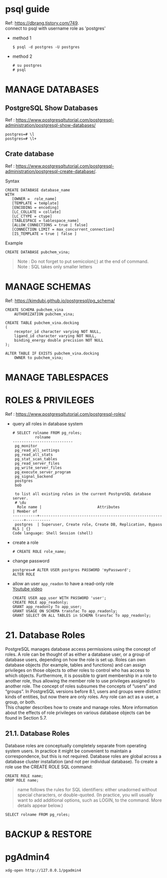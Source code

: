 # psql guide
Ref: https://dbrang.tistory.com/749.  
connect to psql with username role as 'postgres'
- method 1
   ```
   $ psql -d postgres -U postgres
   ```
- method 2
   ```
   # su postgres
   # psql
   ```

# MANAGE DATABASES
## PostgreSQL Show Databases
Ref : https://www.postgresqltutorial.com/postgresql-administration/postgresql-show-databases/
```
postgres=# \l
postgres=# \l+
```

## Crate database
Ref : https://www.postgresqltutorial.com/postgresql-administration/postgresql-create-database/.    

Syntax
```
CREATE DATABASE database_name
WITH
   [OWNER =  role_name]
   [TEMPLATE = template]
   [ENCODING = encoding]
   [LC_COLLATE = collate]
   [LC_CTYPE = ctype]
   [TABLESPACE = tablespace_name]
   [ALLOW_CONNECTIONS = true | false]
   [CONNECTION LIMIT = max_concurrent_connection]
   [IS_TEMPLATE = true | false ]
```

Example
```
CREATE DATABASE pubchem_vina;
```
> Note : Do not forget to put semicolon(;) at the end of command.  
> Note : SQL takes only smaller letters


# MANAGE SCHEMAS
Ref: https://kimdubi.github.io/postgresql/pg_schema/
```
CREATE SCHEMA pubchem_vina
    AUTHORIZATION pubchem_vina;
```
```
CREATE TABLE pubchem_vina.docking
(
    receptor_id character varying NOT NULL,
    ligand_id character varying NOT NULL,
    binding_energy double precision NOT NULL
);

ALTER TABLE IF EXISTS pubchem_vina.docking
    OWNER to pubchem_vina;
```
# MANAGE TABLESPACES
# ROLES & PRIVILEGES
Ref : https://www.postgresqltutorial.com/postgresql-roles/  

- query all roles in database system
   ```
   # SELECT rolname FROM pg_roles;
             rolname
   ---------------------------
    pg_monitor
    pg_read_all_settings
    pg_read_all_stats
    pg_stat_scan_tables
    pg_read_server_files
    pg_write_server_files
    pg_execute_server_program
    pg_signal_backend
    postgres
    bob

    to list all existing roles in the current PostgreSQL database server.
    # \du
     Role name |                         Attributes                         | Member of
   -----------+------------------------------------------------------------+-----------
    postgres  | Superuser, Create role, Create DB, Replication, Bypass RLS | {}
   Code language: Shell Session (shell)

   ```
- create a role
   ```
   # CREATE ROLE role_name;

   ```
- change password
   ```
   postgres=# ALTER USER postgres PASSWORD 'myPassword';
   ALTER ROLE
   ```
-  allow an user `app_readon` to have a read-only role  
   [Youtube video](https://www.youtube.com/watch?v=-2kYJ0gZmCo&ab_channel=E-MultiSkillsDatabaseTutorials)
   ```
   CREATE USER app_user WITH PASSWORD 'user';
   CREATE ROLE app_readonly;
   GRANT app_readonly To app_user;
   GRANT USAGE ON SCHEMA transfac To app_readonly;
   GRANT SELECT ON ALL TABLES in SCHEMA transfac To app_readonly;
   ```

# 21. Database Roles
PostgreSQL manages database access permissions using the concept of roles. A role can be thought of
as either a database user, or a group of database users, depending on how the role is set up. Roles can
own database objects (for example, tables and functions) and can assign privileges on those objects to
other roles to control who has access to which objects. Furthermore, it is possible to grant membership
in a role to another role, thus allowing the member role to use privileges assigned to another role.
The concept of roles subsumes the concepts of “users” and “groups”. In PostgreSQL versions before
8.1, users and groups were distinct kinds of entities, but now there are only roles. Any role can act
as a user, a group, or both.  
This chapter describes how to create and manage roles. More information about the effects of role
privileges on various database objects can be found in Section 5.7.  

## 21.1. Database Roles
Database roles are conceptually completely separate from operating system users. In practice it might
be convenient to maintain a correspondence, but this is not required. Database roles are global across
a database cluster installation (and not per individual database). To create a role use the CREATE
ROLE SQL command:

```
CREATE ROLE name;
DROP ROLE name;
```
> name follows the rules for SQL identifiers: either unadorned without special characters, or double-quoted. (In practice, you will usually want to add additional options, such as LOGIN, to the command. More details appear below.)


```
SELECT rolname FROM pg_roles;
```

# BACKUP & RESTORE


# pgAdmin4
```
xdg-open http://127.0.0.1/pgadmin4
```
